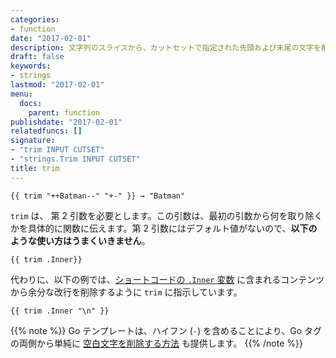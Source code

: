 ```yaml
---
categories:
- function
date: "2017-02-01"
description: 文字列のスライスから、カットセットで指定された先頭および末尾の文字を削除して返します。
draft: false
keywords:
- strings
lastmod: "2017-02-01"
menu:
  docs:
    parent: function
publishdate: "2017-02-01"
relatedfuncs: []
signature:
- "trim INPUT CUTSET"
- "strings.Trim INPUT CUTSET"
title: trim
---
```


```go-html-template
{{ trim "++Batman--" "+-" }} → "Batman"
```

`trim` は、 第 2 引数を必要とします。この引数は、最初の引数から何を取り除くかを具体的に関数に伝えます。第 2 引数にはデフォルト値がないので、**以下のような使い方はうまくいきません**。

```go-html-template
{{ trim .Inner}}
```

代わりに、以下の例では、[ショートコードの `.Inner` 変数][shortcodevars] に含まれるコンテンツから余分な改行を削除するように `trim` に指示しています。

```go-html-template
{{ trim .Inner "\n" }}
```

{{% note %}}
Go テンプレートは、ハイフン (`-`) を含めることにより、Go タグの両側から単純に [空白文字を削除する方法](/templates/introduction/#whitespace) も提供します。
{{% /note %}}


[shortcodevars]: /variables/shortcodes/
